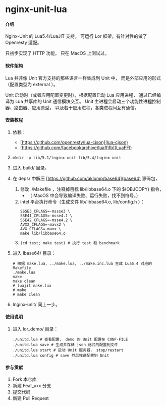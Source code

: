 # nginx-unit-lua

#### 介绍
Nginx-Unit 的 Lua5.4/LuaJIT 支持。
可运行 Lor 框架，有针对性的做了 Openresty 适配。

只初步实现了 HTTP 功能。
只在 MacOS 上测试过。


#### 软件架构
Lua 并非像 Unit 官方支持的那些语言一样集成到 Unit 中，
而是外部应用的形式（配置类型为 external ）。

Unit 启动时（或者应用配置变更时），根据配置启动 Lua 应用进程，
通过已经编译为 Lua 共享库的 Unit 通信模块交互。
Unit 主进程会启动三个功能性进程控制器、路由器、应用原型，
以及若干应用进程，各类进程间互有通信。


#### 安装教程

1.  依赖：
    - [https://github.com/openresty/lua-cjson](lua-cjson)
    - [https://github.com/facebookarchive/luaffifb](LuaFFI)

2.  ```mkdir -p lib/5.1/lnginx-unit lib/5.4/lnginx-unit```

3.  进入 build/ 目录。

4.  在 deps/ 中解压 [https://github.com/aklomp/base64](base64) 源码包，
    1. 修改 ./Makefile ，注释掉目标 lib/libbase64.o 下的 $(OBJCOPY) 指令，
        - （ MacOS 中会导致编译失败、运行失败，找不到符号。）
    2. intel 平台执行命令（生成文件 lib/libbase64.o, lib/config.h ）：
        ```
        SSSE3_CFLAGS=-mssse3 \
        SSE41_CFLAGS=-msse4.1 \
        SSE42_CFLAGS=-msse4.2 \
        AVX2_CFLAGS=-mavx2 \
        AVX_CFLAGS=-mavx \
        make lib/libbase64.o
        ```
    3. ```(cd test; make test) # 执行 test 和 benchmark```

5.  进入 lbase64/ 目录：
    ```
    # 根据 make.lua, ../make.lua, ../make.inc.lua 生成 Lua5.4 对应的 Makefile
    ./make.lua
    make
    make clean
    # luajit make.lua
    # make
    # make clean
    ```

6.  lnginx-unit/ 同上一步。

#### 使用说明

1.  进入 lor_demo/ 目录：
    ```
    ./unitd.lua # 查看配置， demo 的 Unit 配置在 CONF-FILE
    ./unitd.lua save # 生成并存储 json 格式的配置到文件
    ./unitd.lua start # 启动 Unit 服务器， stop/restart
    ./unitd.lua config # save 然后推送配置到 Unit
    ```

#### 参与贡献

1.  Fork 本仓库
2.  新建 Feat_xxx 分支
3.  提交代码
4.  新建 Pull Request

